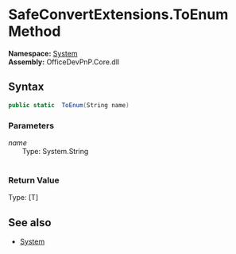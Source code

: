 # SafeConvertExtensions.ToEnum Method  
**Namespace:** [System](System.md)  
**Assembly:** OfficeDevPnP.Core.dll  
## Syntax
```C#
public static  ToEnum(String name)
```
### Parameters
*name*  
&emsp;&emsp;Type: System.String  
&emsp;&emsp;  
  
### Return Value
Type: [T]  

## See also
- [System](System.md)
